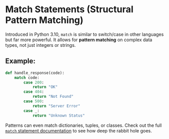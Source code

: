# Match Statements (Structural Pattern Matching)

Introduced in Python 3.10, `match` is similar to switch/case in other languages but far more powerful. It allows for **pattern matching** on complex data types, not just integers or strings.

## Example:

```python
def handle_response(code):
    match code:
        case 200:
            return "OK"
        case 404:
            return "Not Found"
        case 500:
            return "Server Error"
        case _:
            return "Unknown Status"
```

Patterns can even match dictionaries, tuples, or classes. Check out the full [`match` statement documentation](https://docs.python.org/3/reference/compound_stmts.html#the-match-statement) to see how deep the rabbit hole goes.

